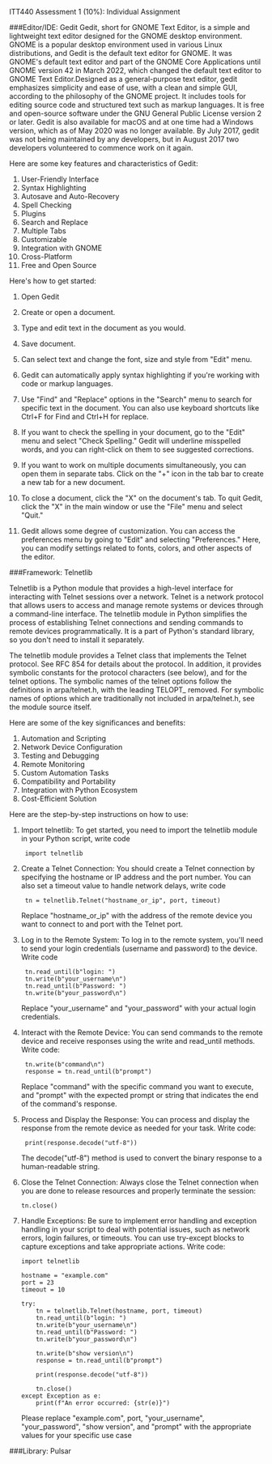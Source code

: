 ITT440
Assessment 1 (10%): Individual Assignment


###Editor/IDE: Gedit
Gedit, short for GNOME Text Editor, is a simple and lightweight text editor designed for the GNOME desktop environment.
GNOME is a popular desktop environment used in various Linux distributions, and Gedit is the default text editor for GNOME.
It was GNOME's default text editor and part of the GNOME Core Applications until GNOME version 42 in March 2022, which 
changed the default text editor to GNOME Text Editor.Designed as a general-purpose text editor, gedit emphasizes simplicity
and ease of use, with a clean and simple GUI, according to the philosophy of the GNOME project. It includes tools for editing 
source code and structured text such as markup languages. It is free and open-source software under the GNU General Public 
License version 2 or later. Gedit is also available for macOS and at one time had a Windows version, which as of May 2020 was 
no longer available. By July 2017, gedit was not being maintained by any developers, but in August 2017 two developers volunteered 
to commence work on it again.

Here are some key features and characteristics of Gedit:
1. User-Friendly Interface
2. Syntax Highlighting
3. Autosave and Auto-Recovery
4. Spell Checking
5. Plugins
6. Search and Replace
7. Multiple Tabs
8. Customizable
9. Integration with GNOME
10. Cross-Platform
11. Free and Open Source


Here's how to get started:
1. Open Gedit

2. Create or open a document.

3. Type and edit text in the document as you would.

4. Save document.

5. Can select text and change the font, size and style from "Edit" menu.

6. Gedit can automatically apply syntax highlighting if you're working with code or markup languages.

7. Use "Find" and "Replace" options in the "Search" menu to search for specific text in the document.
   You can also use keyboard shortcuts like Ctrl+F for Find and Ctrl+H for replace.
   
8. If you want to check the spelling in your document, go to the "Edit" menu and select "Check Spelling." 
   Gedit will underline misspelled words, and you can right-click on them to see suggested corrections.
   
9. If you want to work on multiple documents simultaneously, you can open them in separate tabs. 
   Click on the "+" icon in the tab bar to create a new tab for a new document.
   
10. To close a document, click the "X" on the document's tab. To quit Gedit, click the "X" in the main 
    window or use the "File" menu and select "Quit."
	
11. Gedit allows some degree of customization. You can access the preferences menu by going to "Edit" and 
    selecting "Preferences." Here, you can modify settings related to fonts, colors, and other aspects of the editor.
	
	
	
###Framework: Telnetlib

Telnetlib is a Python module that provides a high-level interface for interacting with Telnet sessions over a network. 
Telnet is a network protocol that allows users to access and manage remote systems or devices through a command-line 
interface. The telnetlib module in Python simplifies the process of establishing Telnet connections and sending 
commands to remote devices programmatically. It is a part of Python's standard library, so you don't need to install it separately.

The telnetlib module provides a Telnet class that implements the Telnet protocol. See RFC 854 for details about the protocol. 
In addition, it provides symbolic constants for the protocol characters (see below), and for the telnet options. 
The symbolic names of the telnet options follow the definitions in arpa/telnet.h, with the leading TELOPT_ removed. 
For symbolic names of options which are traditionally not included in arpa/telnet.h, see the module source itself.

Here are some of the key significances and benefits:
1. Automation and Scripting
2. Network Device Configuration
3. Testing and Debugging
4. Remote Monitoring
5. Custom Automation Tasks
6. Compatibility and Portability
7. Integration with Python Ecosystem
8. Cost-Efficient Solution

Here are the step-by-step instructions on how to use:
1. Import telnetlib: To get started, you need to import the telnetlib module in your Python script, write code 

		import telnetlib

3. Create a Telnet Connection: You should create a Telnet connection by specifying the hostname or IP address and the port number. 
   You can also set a timeout value to handle network delays, write code 

		tn = telnetlib.Telnet("hostname_or_ip", port, timeout)
   
   Replace "hostname_or_ip" with the address of the remote device you want to connect to and port with the Telnet port.
   
4. Log in to the Remote System: To log in to the remote system, you'll need to send your login credentials (username and password) 
   to the device. Write code
   
		tn.read_until(b"login: ")
		tn.write(b"your_username\n")
		tn.read_until(b"Password: ")
		tn.write(b"your_password\n")
		
   Replace "your_username" and "your_password" with your actual login credentials.
   
6. Interact with the Remote Device: You can send commands to the remote device and receive responses using the write and read_until methods.
	Write code:

		tn.write(b"command\n")
		response = tn.read_until(b"prompt")
		
	Replace "command" with the specific command you want to execute, and "prompt" with the expected prompt or string that 
	indicates the end of the command's response.
		
8. Process and Display the Response: You can process and display the response from the remote device as needed for your task.
	Write code:

		print(response.decode("utf-8"))
		
	The decode("utf-8") method is used to convert the binary response to a human-readable string.
	
10. Close the Telnet Connection: Always close the Telnet connection when you are done to release resources and properly terminate the session:
    
		tn.close()
		
11. Handle Exceptions: Be sure to implement error handling and exception handling in your script to deal with potential issues, such as 
network errors, login failures, or timeouts. You can use try-except blocks to capture exceptions and take appropriate actions.
	Write code:

		import telnetlib

		hostname = "example.com"
		port = 23
		timeout = 10

		try:
			tn = telnetlib.Telnet(hostname, port, timeout)
			tn.read_until(b"login: ")
			tn.write(b"your_username\n")
			tn.read_until(b"Password: ")
			tn.write(b"your_password\n")
    
			tn.write(b"show version\n")
			response = tn.read_until(b"prompt")
    
			print(response.decode("utf-8"))
    
			tn.close()
		except Exception as e:
			print(f"An error occurred: {str(e)}")

	Please replace "example.com", port, "your_username", "your_password", "show version", and "prompt" with 
	the appropriate values for your specific use case



###Library: Pulsar
